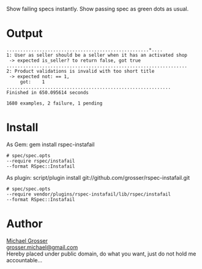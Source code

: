 Show failing specs instantly. Show passing spec as green dots as usual.

Output
======
    ....................................................*....
    1: User as seller should be a seller when it has an activated shop
     -> expected is_seller? to return false, got true
    ..................................................................
    2: Product validations is invalid with too short title
     -> expected not: == 1,
         got:    1
    ............................................................
    Finished in 650.095614 seconds

    1680 examples, 2 failure, 1 pending



Install
=======
As Gem:
    gem install rspec-instafail

    # spec/spec.opts
    --require rspec/instafail
    --format RSpec::Instafail

As plugin:
    script/plugin install git://github.com/grosser/rspec-instafail.git

    # spec/spec.opts
    --require vendor/plugins/rspec-instafail/lib/rspec/instafail
    --format RSpec::Instafail

Author
======
[Michael Grosser](http://pragmatig.wordpress.com)  
grosser.michael@gmail.com  
Hereby placed under public domain, do what you want, just do not hold me accountable...